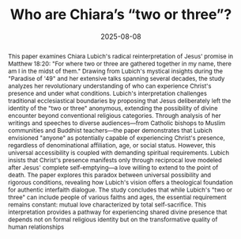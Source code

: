 ---
layout: preprint
title: "Who are Chiara’s “two or three”?"
authors:
  - Ján Morovic
  - Peter Morovic
discipline: "Philosophy"
doi: "10.1234/example1"
abstract: >
  
  This paper examines Chiara Lubich's radical reinterpretation of Jesus' promise in Matthew 18:20: "For where two or three are gathered together in my name, there am I in the midst of them." Drawing from Lubich's mystical insights during the "Paradise of '49" and her extensive talks spanning several decades, the study analyzes her revolutionary understanding of who can experience Christ's presence and under what conditions. Lubich's interpretation challenges traditional ecclesiastical boundaries by proposing that Jesus deliberately left the identity of the "two or three" anonymous, extending the possibility of divine encounter beyond conventional religious categories. Through analysis of her writings and speeches to diverse audiences—from Catholic bishops to Muslim communities and Buddhist teachers—the paper demonstrates that Lubich envisioned "anyone" as potentially capable of experiencing Christ's presence, regardless of denominational affiliation, age, or social status. However, this universal accessibility is coupled with demanding spiritual requirements. Lubich insists that Christ's presence manifests only through reciprocal love modeled after Jesus' complete self-emptying—a love willing to extend to the point of death. The paper explores this paradox between universal possibility and rigorous conditions, revealing how Lubich's vision offers a theological foundation for authentic interfaith dialogue. The study concludes that while Lubich's "two or three" can include people of various faiths and ages, the essential requirement remains constant: mutual love characterized by total self-sacrifice. This interpretation provides a pathway for experiencing shared divine presence that depends not on formal religious identity but on the transformative quality of human relationships

date: 2025-08-08
pdf: /assets/pdfs/20250809_PUPILLA_ChiarasTwoOrThre_en.pdf
tags:
  - unity
---